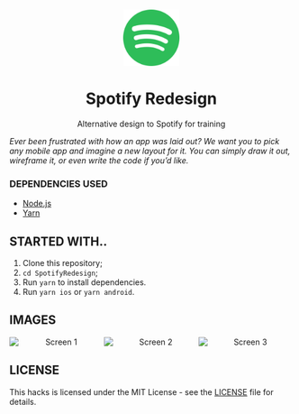 <h1 align="center">
  <img src="./spotify.svg" alt="Spotify" width="100">
<br>
<br>
Spotify Redesign
</h1>

<p align="center">Alternative design to Spotify for training</p>

_Ever been frustrated with how an app was laid out? We want you to pick any mobile app and imagine a new layout for it. You can simply draw it out, wireframe it, or even write the code if you’d like._

### DEPENDENCIES USED

- [Node.js](https://nodejs.org/en/)
- [Yarn](https://yarnpkg.com/pt-BR/docs/install)

## STARTED WITH..

1. Clone this repository;
2. `cd SpotifyRedesign`;<br />
3. Run `yarn` to install dependencies.<br />
4. Run `yarn ios` or `yarn android`.

## IMAGES

<div align="center" style="display: flex; justify-content: space-between;">
  <img src="./screen1.png" alt="Screen 1" width="200">
  <img src="./screen2.png" alt="Screen 2" width="200">
  <img src="./screen3.png" alt="Screen 3" width="200">
</div>

## LICENSE

This hacks is licensed under the MIT License - see the [LICENSE](LICENSE) file for details.
